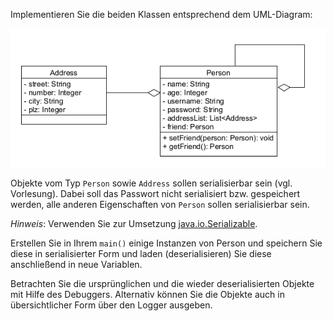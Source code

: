 Implementieren Sie die beiden Klassen entsprechend dem UML-Diagram:

![](images/uml_serialisierung.png)

Objekte vom Typ `Person` sowie `Address` sollen serialisierbar sein (vgl. Vorlesung).
Dabei soll das Passwort nicht serialisiert bzw. gespeichert werden, alle anderen
Eigenschaften von `Person` sollen serialisierbar sein.

_Hinweis_: Verwenden Sie zur Umsetzung [java.io.Serializable](https://docs.oracle.com/en/java/javase/17/docs/api/java.base/java/io/Serializable.html).

Erstellen Sie in Ihrem `main()` einige Instanzen von Person und speichern Sie diese in
serialisierter Form und laden (deserialisieren) Sie diese anschließend in neue Variablen.

Betrachten Sie die ursprünglichen und die wieder deserialisierten Objekte mit Hilfe des
Debuggers. Alternativ können Sie die Objekte auch in übersichtlicher Form über den Logger
ausgeben.
